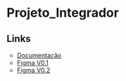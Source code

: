 # Projeto_Integrador

<h2>Links</h2>
<ul style="list-style-type: circle;">
    <li><a href="https://docs.google.com/document/d/1UAjU4OgLQ0koqkxm2nD-EHaCjtq7U5qfyG-a91BFq2c/edit?usp=drivesdk">Documentação</a></li>
    <li><a href="https://www.figma.com/design/4paQeurrs60NN3rKx32wrh/Untitled?node-id=0-1&t=fFkfK82iyXBaiQrw-1">Figma V0.1</a></li>
    <li><a href="[https://www.figma.com/design/4paQeurrs60NN3rKx32wrh/Untitled?node-id=0-1&t=fFkfK82iyXBaiQrw-1](https://www.figma.com/design/ESjOliPaz57Nh19fnWYh35/Projeto_Integrador2.0?node-id=0-1&t=Ce27IuNJqIhhVVrh-1)">Figma V0.2</a></li>
</ul>
